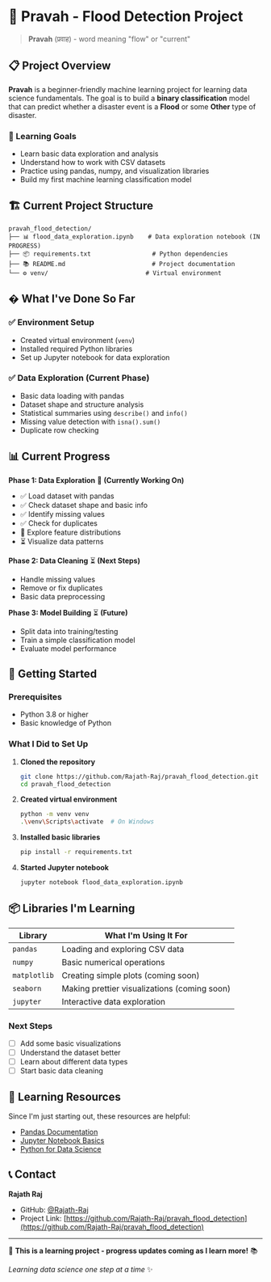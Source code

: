 # 🌊 Pravah - Flood Detection Project

> **Pravah** (प्रवाह) - word meaning "flow" or "current"

## 📋 Project Overview

**Pravah** is a beginner-friendly machine learning project for learning data science fundamentals. The goal is to build a **binary classification** model that can predict whether a disaster event is a **Flood** or some **Other** type of disaster.

### 🎯 Learning Goals
- Learn basic data exploration and analysis
- Understand how to work with CSV datasets
- Practice using pandas, numpy, and visualization libraries
- Build my first machine learning classification model

## 🏗️ Current Project Structure

```
pravah_flood_detection/
├── 📊 flood_data_exploration.ipynb    # Data exploration notebook (IN PROGRESS)
├── 📦 requirements.txt                 # Python dependencies  
├── 📚 README.md                        # Project documentation
└── ⚙️ venv/                           # Virtual environment
```

## � What I've Done So Far

### ✅ **Environment Setup** 
- Created virtual environment (`venv`)
- Installed required Python libraries
- Set up Jupyter notebook for data exploration

### ✅ **Data Exploration (Current Phase)**
- Basic data loading with pandas
- Dataset shape and structure analysis
- Statistical summaries using `describe()` and `info()`
- Missing value detection with `isna().sum()`
- Duplicate row checking

## 📊 Current Progress

**Phase 1: Data Exploration** 🔄 **(Currently Working On)**
- ✅ Load dataset with pandas
- ✅ Check dataset shape and basic info
- ✅ Identify missing values
- ✅ Check for duplicates
- 🔄 Explore feature distributions
- ⏳ Visualize data patterns

**Phase 2: Data Cleaning** ⏳ **(Next Steps)**
- Handle missing values
- Remove or fix duplicates
- Basic data preprocessing

**Phase 3: Model Building** ⏳ **(Future)**
- Split data into training/testing
- Train a simple classification model
- Evaluate model performance

## 🚀 Getting Started

### Prerequisites
- Python 3.8 or higher
- Basic knowledge of Python

### What I Did to Set Up

1. **Cloned the repository**
   ```bash
   git clone https://github.com/Rajath-Raj/pravah_flood_detection.git
   cd pravah_flood_detection
   ```

2. **Created virtual environment**
   ```bash
   python -m venv venv
   .\venv\Scripts\activate  # On Windows
   ```

3. **Installed basic libraries**
   ```bash
   pip install -r requirements.txt
   ```

4. **Started Jupyter notebook**
   ```bash
   jupyter notebook flood_data_exploration.ipynb
   ```

## 📦 Libraries I'm Learning

| Library | What I'm Using It For |
|---------|----------------------|
| `pandas` | Loading and exploring CSV data |
| `numpy` | Basic numerical operations |
| `matplotlib` | Creating simple plots (coming soon) |
| `seaborn` | Making prettier visualizations (coming soon) |
| `jupyter` | Interactive data exploration |






### Next Steps
- [ ] Add some basic visualizations
- [ ] Understand the dataset better
- [ ] Learn about different data types
- [ ] Start basic data cleaning

## 🤝 Learning Resources

Since I'm just starting out, these resources are helpful:
- [Pandas Documentation](https://pandas.pydata.org/docs/user_guide/)
- [Jupyter Notebook Basics](https://jupyter.org/try)
- [Python for Data Science](https://www.python.org/about/gettingstarted/)

## 📞 Contact

**Rajath Raj**
- GitHub: [@Rajath-Raj](https://github.com/Rajath-Raj)
- Project Link: [https://github.com/Rajath-Raj/pravah_flood_detection](https://github.com/Rajath-Raj/pravah_flood_detection)

---

🚀 **This is a learning project - progress updates coming as I learn more!** 📚

*Learning data science one step at a time* ✨
